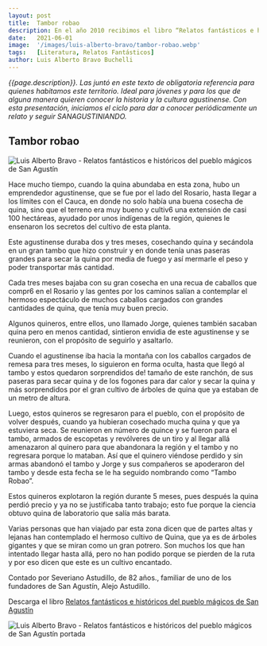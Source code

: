 ```yaml
---
layout: post
title:  Tambor robao
description: En el año 2010 recibimos el libro “Relatos fantásticos e históricos del pueblo mágico de San Agustín”. Desde el día del lanzamiento, entendimos que el Profesor Luis Alberto Bravo Buchelli hizo un juicioso trabajo de recopilación de cuentos y leyendas campesinas y urbanas de nuestro territorio.
date:   2021-06-01
image:  '/images/luis-alberto-bravo/tambor-robao.webp'
tags:   [Literatura, Relatos Fantásticos]
author: Luis Alberto Bravo Buchelli
---
```

*{{page.description}}. Las juntó en este texto de obligatoria referencia para quienes habitamos este territorio. Ideal para jóvenes y para los que de alguna manera quieren conocer la historia y la cultura agustinense. Con esta presentación, iniciamos el ciclo para dar a conocer periódicamente un relato y seguir SANAGUSTINIANDO.*

## Tambor robao

![Luis Alberto Bravo - Relatos fantásticos e históricos del pueblo mágicos de San Agustín]({{site.baseurl}}/images/luis-alberto-bravo/tambor-robao-mini.webp)

Hace mucho tiempo, cuando la quina abundaba en esta zona, hubo un emprendedor agustinense, que se fue por el lado del Rosario, hasta llegar a los límites con el Cauca, en donde no solo había una buena cosecha de quina, sino que el terreno era muy bueno y cultiv6 una extensión de casi 100 hectáreas, ayudado por unos indígenas de la región, quienes le ensenaron los secretos del cultivo de esta planta.

Este agustinense duraba dos y tres meses, cosechando quina y secándola en un gran tambo que hizo construir y en donde tenía unas paseras grandes para secar la quina por media de fuego y así mermarle el peso y poder transportar más cantidad.

Cada tres meses bajaba con su gran cosecha en una recua de caballos que compr6 en el Rosario y las gentes por los caminos salían a contemplar el hermoso espectáculo de muchos caballos cargados con grandes cantidades de quina, que tenía muy buen precio.

Algunos quineros, entre ellos, uno llamado Jorge, quienes también sacaban quina pero en menos cantidad, sintieron envidia de este agustinense y se reunieron, con el propósito de seguirlo y asaltarlo.

Cuando el agustinense iba hacia la montaña con los caballos cargados de remesa para tres meses, lo siguieron en forma oculta, hasta que llegó al tambo y estos quedaron sorprendidos de! tamaño de este ranchón, de sus paseras para secar quina y de los fogones para dar calor y secar la quina y más sorprendidos por el gran cultivo de árboles de quina que ya estaban de un metro de altura.

Luego, estos quineros se regresaron para el pueblo, con el propósito de volver después, cuando ya hubieran cosechado mucha quina y que ya estuviera seca. Se reunieron en número de quince y se fueron para el tambo, armados de escopetas y revólveres de un tiro y al llegar allá amenazaron al quinero para que abandonara la región y el tambo y no regresara porque lo mataban. Así que el quinero viéndose perdido y sin armas abandonó el tambo y Jorge y sus compañeros se apoderaron del tambo y desde esta fecha se le ha seguido nombrando como “Tambo Robao”.

Estos quineros explotaron la región durante 5 meses, pues después la quina perdió precio y ya no se justificaba tanto trabajo; esto fue porque la ciencia obtuvo quina de laboratorio que salía más barata.

Varias personas que han viajado par esta zona dicen que de partes altas y lejanas han contemplado el hermoso cultivo de Quina, que ya es de árboles gigantes y que se miran como un gran potrero. Son muchos los que han intentado llegar hasta allá, pero no han podido porque se pierden de la ruta y por eso dicen que este es un cultivo encantado.

Contado por Severiano Astudillo, de 82 años., familiar de uno de los fundadores de San Agustín, Alejo Astudillo.

Descarga el libro [Relatos fantásticos e históricos del pueblo mágicos de San Agustín]({{site.baseurl}}/biblioteca)

![Luis Alberto Bravo - Relatos fantásticos e históricos del pueblo mágicos de San Agustín portada]({{site.baseurl}}/images/luis-alberto-bravo/portada-libro.webp "Libro Relatos fantásticos e históricos del pueblo mágicos de San Agustín")
